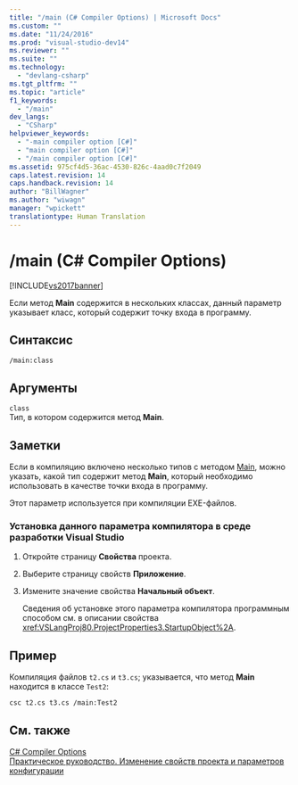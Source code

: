 ```yaml
---
title: "/main (C# Compiler Options) | Microsoft Docs"
ms.custom: ""
ms.date: "11/24/2016"
ms.prod: "visual-studio-dev14"
ms.reviewer: ""
ms.suite: ""
ms.technology: 
  - "devlang-csharp"
ms.tgt_pltfrm: ""
ms.topic: "article"
f1_keywords: 
  - "/main"
dev_langs: 
  - "CSharp"
helpviewer_keywords: 
  - "-main compiler option [C#]"
  - "main compiler option [C#]"
  - "/main compiler option [C#]"
ms.assetid: 975cf4d5-36ac-4530-826c-4aad0c7f2049
caps.latest.revision: 14
caps.handback.revision: 14
author: "BillWagner"
ms.author: "wiwagn"
manager: "wpickett"
translationtype: Human Translation
---
```

# /main (C# Compiler Options)
[!INCLUDE[vs2017banner](../../../csharp/includes/vs2017banner.md)]

Если метод **Main** содержится в нескольких классах, данный параметр указывает класс, который содержит точку входа в программу.  
  
## Синтаксис  
  
```  
/main:class  
```  
  
## Аргументы  
 `class`  
 Тип, в котором содержится метод **Main**.  
  
## Заметки  
 Если в компиляцию включено несколько типов с методом [Main](../../../csharp/programming-guide/main-and-command-args/main-and-command-line-arguments.md), можно указать, какой тип содержит метод **Main**, который необходимо использовать в качестве точки входа в программу.  
  
 Этот параметр используется при компиляции EXE\-файлов.  
  
### Установка данного параметра компилятора в среде разработки Visual Studio  
  
1.  Откройте страницу **Свойства** проекта.  
  
2.  Выберите страницу свойств **Приложение**.  
  
3.  Измените значение свойства **Начальный объект**.  
  
     Сведения об установке этого параметра компилятора программным способом см. в описании свойства <xref:VSLangProj80.ProjectProperties3.StartupObject%2A>.  
  
## Пример  
 Компиляция файлов `t2.cs` и `t3.cs`; указывается, что метод **Main** находится в классе `Test2`:  
  
```  
csc t2.cs t3.cs /main:Test2  
```  
  
## См. также  
 [C\# Compiler Options](../../../csharp/language-reference/compiler-options/index.md)   
 [Практическое руководство. Изменение свойств проекта и параметров конфигурации](http://msdn.microsoft.com/ru-ru/e7184bc5-2f2b-4b4f-aa9a-3ecfcbc48b67)